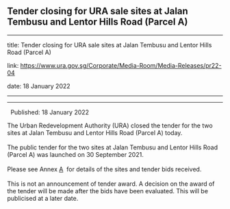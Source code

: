 ## Tender closing for URA sale sites at Jalan Tembusu and Lentor Hills Road (Parcel A)
---
title: Tender closing for URA sale sites at Jalan Tembusu and Lentor Hills Road (Parcel A)

link: https://www.ura.gov.sg/Corporate/Media-Room/Media-Releases/pr22-04

date: 18 January 2022

---

-----------------------------------------------------------------------------------

  

  Published: 18 January 2022

The Urban Redevelopment Authority (URA) closed the tender for the two sites at Jalan Tembusu and Lentor Hills Road (Parcel A) today.   
   
The public tender for the two sites at Jalan Tembusu and Lentor Hills Road (Parcel A) was launched on 30 September 2021.  
    
Please see Annex [A](https://www.ura.gov.sg/-/media/Corporate/Media-Room/2022/Jan/pr22-04a.pdf)  for details of the sites and tender bids received.   
    
This is not an announcement of tender award. A decision on the award of the tender will be made after the bids have been evaluated. This will be publicised at a later date.